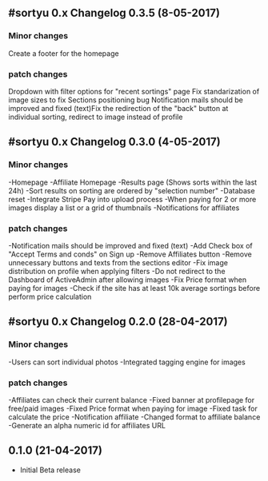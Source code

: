 #sortyu 0.x Changelog
0.3.5 (8-05-2017)
------
### Minor changes
Create a footer for the homepage

### patch changes
Dropdown with filter options for "recent sortings" page
Fix standarization of image sizes to fix Sections positioning bug
Notification mails should be improved and fixed (text)Fix the redirection of the "back" button at individual sorting, redirect to image instead of profile

#sortyu 0.x Changelog
0.3.0 (4-05-2017)
------
### Minor changes
-Homepage
-Affiliate Homepage
-Results page (Shows sorts within the last 24h)
-Sort results on sorting are ordered by "selection number"
-Database reset
-Integrate Stripe Pay into upload process
-When paying for 2 or more images display a list or a grid of thumbnails
-Notifications for affiliates

### patch changes
-Notification mails should be improved and fixed (text)
-Add Check box of "Accept Terms and conds" on Sign up
-Remove Affiliates button
-Remove unnecessary buttons and texts from the sections editor
-Fix image distribution on profile when applying filters
-Do not redirect to the Dashboard of ActiveAdmin after allowing images
-Fix Price format when paying for images
-Check if the site has at least 10k average sortings before perform price calculation



#sortyu 0.x Changelog
0.2.0 (28-04-2017)
------
### Minor changes
-Users can sort individual photos
-Integrated tagging engine for images

### patch changes
-Affiliates can check their current balance
-Fixed banner at profilepage for free/paid images
-Fixed Price format when paying for image
-Fixed task for calculate the price
-Notification affiliate
-Changed format to affiliate balance
-Generate an alpha numeric id for affiliates URL



0.1.0 (21-04-2017)
------
- Initial Beta release

